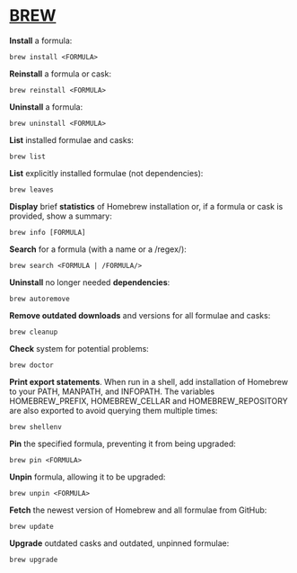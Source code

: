 # [BREW](https://brew.sh/)

__Install__ a formula:
```
brew install <FORMULA>
```

__Reinstall__ a formula or cask:
```
brew reinstall <FORMULA>
```

__Uninstall__ a formula:
```
brew uninstall <FORMULA>
```

__List__ installed formulae and casks:
```
brew list
```

__List__ explicitly installed formulae (not dependencies):
```
brew leaves
```

__Display__ brief __statistics__ of Homebrew installation or, if a formula or cask is provided, show a summary:
```
brew info [FORMULA]
```

__Search__ for a formula (with a name or a /regex/):
```
brew search <FORMULA | /FORMULA/>
```

__Uninstall__ no longer needed __dependencies__:
```
brew autoremove
```

__Remove outdated downloads__ and versions for all formulae and casks:
```
brew cleanup
```

__Check__ system for potential problems:
```
brew doctor
```

__Print export statements__. When run in a shell, add installation of Homebrew to your PATH, MANPATH, and INFOPATH. The variables HOMEBREW_PREFIX, HOMEBREW_CELLAR and HOMEBREW_REPOSITORY are also exported to avoid querying them multiple times:
```
brew shellenv
```

__Pin__ the specified formula, preventing it from being upgraded:
```
brew pin <FORMULA>
```

__Unpin__ formula, allowing it to be upgraded:
```
brew unpin <FORMULA>
```

__Fetch__ the newest version of Homebrew and all formulae from GitHub:
```
brew update
```

__Upgrade__ outdated casks and outdated, unpinned formulae:
```
brew upgrade
```
